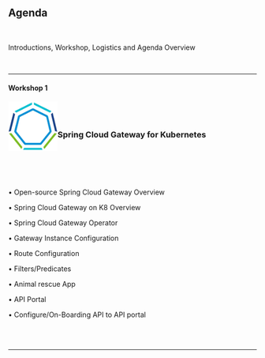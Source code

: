 ## Agenda

<br/>

Introductions, Workshop, Logistics and Agenda Overview

<br/>

--- 

#### Workshop 1

<img src="images/tanzu01.png" alt="VMware Tanzu" align="left" style="width:100px;background-color:transparent;border:none;" />


<br/>
<br/>

###   Spring Cloud Gateway for Kubernetes

<br/>
<br/>
<br/>
<br/>

• Open-source Spring Cloud Gateway Overview

• Spring Cloud Gateway on K8 Overview

• Spring Cloud Gateway Operator

• Gateway Instance Configuration

• Route Configuration

• Filters/Predicates

• Animal rescue App

• API Portal 

• Configure/On-Boarding API to API portal

<br/> 

<br/>

---